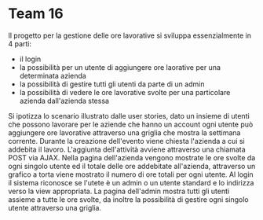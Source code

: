 # Team 16
Il progetto per la gestione delle ore lavorative si sviluppa essenzialmente in 4 parti:
 - il login
 - la possibilità per un utente di aggiungere ore laorative per una determinata azienda
 - la possibilità di gestire tutti gli utenti da parte di un admin
 - la possibilità di vedere le ore lavorative svolte per una particolare azienda dall'azienda stessa
 
Si ipotizza lo scenario illustrato dalle user stories, dato un insieme di utenti che possono lavorare per le aziende che hanno un account ogni utente può aggiungere ore lavorative attraverso una griglia che mostra la settimana corrente. Durante la creazione dell'evento viene chiesta l'azienda a cui si addebita il lavoro. L'aggiunta dell'attività avviene attraverso una chiamata POST via AJAX. Nella pagina dell'azienda vengono mostrate le ore svolte da ogni singolo utente ed il totale delle ore addebitate all'azienda, attraverso un grafico a torta viene mostrato il numero di ore totali per ogni utente. Al login il sistema riconosce se l'utete è un admin o un utente standard e lo indirizza verso la view appropriata. La pagina dell'admin mostra tutti gli utenti assieme a tutte le ore svolte, da inoltre la possibilità di gestire ogni singolo utente attraverso una griglia.

